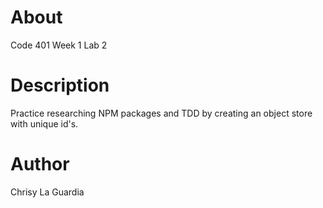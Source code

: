 # About
Code 401 Week 1 Lab 2

# Description
Practice researching NPM packages and TDD by creating an object store with unique id's.

# Author
Chrisy La Guardia